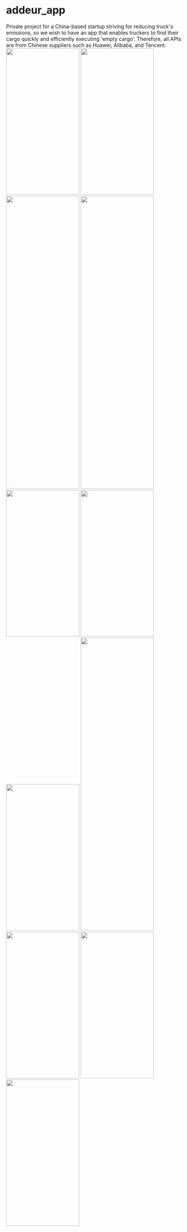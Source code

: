 # addeur_app
Private project for a China-based startup striving for reducing truck's emissions, so we wish to have an app that enables truckers to find their cargo quickly and efficiently executing 'empty cargo'. Therefore, all APIs are from Chinese suppliers such as Huawei, Alibaba, and Tencent.
<img src="https://user-images.githubusercontent.com/53058735/171932175-f15bb881-0b5b-48b2-a441-60714e2275b6.jpg" width="200" height="400" />
<img src="https://user-images.githubusercontent.com/53058735/171932186-2e377af4-e6d5-4caa-bf09-fb017fb207d9.jpg" width="200" height="400" />
<img src="https://user-images.githubusercontent.com/53058735/171932189-84b37662-9a84-4252-8b31-de57a3bb6824.jpg" width="200" height="800" />
<img src="https://user-images.githubusercontent.com/53058735/171932194-7b7fe4e7-c7af-47e9-8d88-63cae6274e14.jpg" width="200" height="800" />
<img src="https://user-images.githubusercontent.com/53058735/171932200-9d32f89d-cbdb-4176-a151-cb1e0db4e737.jpg" width="200" height="400" />
<img src="https://user-images.githubusercontent.com/53058735/171932203-c528d5cb-6098-40cc-acbb-d26afd7841e6.jpg" width="200" height="400" />
<img src="https://user-images.githubusercontent.com/53058735/171932207-5e2b63d2-8ae0-41db-9f7c-63a7d8060e0d.jpg" width="200" height="400" />
<img src="https://user-images.githubusercontent.com/53058735/171932210-f7bcab22-60e1-49f0-96e0-c9a44dfa7af5.jpg" width="200" height="800" />
<img src="https://user-images.githubusercontent.com/53058735/171932217-a88542a8-f5d2-4dda-b1a5-562a4a327c48.jpg" width="200" height="400" />
<img src="https://user-images.githubusercontent.com/53058735/171932219-b8e5d0a6-8655-49f8-8d4b-fa41e28a846e.jpg" width="200" height="400" />
<img src="https://user-images.githubusercontent.com/53058735/171932223-2c5cf62b-0b1b-4a57-9e4e-1a86d1f32c1e.jpg" width="200" height="400" />
